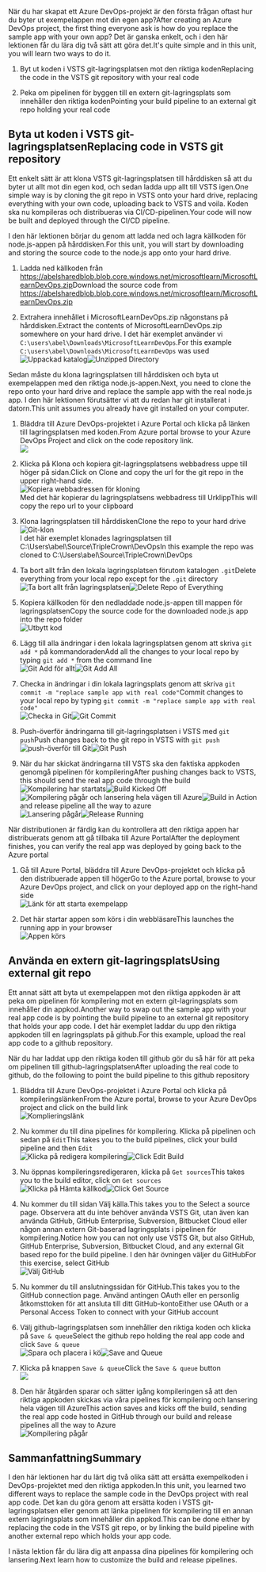 <span data-ttu-id="dc461-101">När du har skapat ett Azure DevOps-projekt är den första frågan oftast hur du byter ut exempelappen mot din egen app?</span><span class="sxs-lookup"><span data-stu-id="dc461-101">After creating an Azure DevOps project, the first thing everyone ask is how do you replace the sample app with your own app?</span></span> <span data-ttu-id="dc461-102">Det är ganska enkelt, och i den här lektionen får du lära dig två sätt att göra det.</span><span class="sxs-lookup"><span data-stu-id="dc461-102">It's quite simple and in this unit, you will learn two ways to do it.</span></span>

1. <span data-ttu-id="dc461-103">Byt ut koden i VSTS git-lagringsplatsen mot den riktiga koden</span><span class="sxs-lookup"><span data-stu-id="dc461-103">Replacing the code in the VSTS git repository with your real code</span></span>

2. <span data-ttu-id="dc461-104">Peka om pipelinen för byggen till en extern git-lagringsplats som innehåller den riktiga koden</span><span class="sxs-lookup"><span data-stu-id="dc461-104">Pointing your build pipeline to an external git repo holding your real code</span></span>

## <a name="replacing-code-in-vsts-git-repository"></a><span data-ttu-id="dc461-105">Byta ut koden i VSTS git-lagringsplatsen</span><span class="sxs-lookup"><span data-stu-id="dc461-105">Replacing code in VSTS git repository</span></span>

<span data-ttu-id="dc461-106">Ett enkelt sätt är att klona VSTS git-lagringsplatsen till hårddisken så att du byter ut allt mot din egen kod, och sedan ladda upp allt till VSTS igen.</span><span class="sxs-lookup"><span data-stu-id="dc461-106">One simple way is by cloning the git repo in VSTS onto your hard drive, replacing everything with your own code, uploading back to VSTS and voila.</span></span> <span data-ttu-id="dc461-107">Koden ska nu kompileras och distribueras via CI/CD-pipelinen.</span><span class="sxs-lookup"><span data-stu-id="dc461-107">Your code will now be built and deployed through the CI/CD pipeline.</span></span>

<span data-ttu-id="dc461-108">I den här lektionen börjar du genom att ladda ned och lagra källkoden för node.js-appen på hårddisken.</span><span class="sxs-lookup"><span data-stu-id="dc461-108">For this unit, you will start by downloading and storing the source code to the node.js app onto your hard drive.</span></span>

1. <span data-ttu-id="dc461-109">Ladda ned källkoden från <https://abelsharedblob.blob.core.windows.net/microsoftlearn/MicrosoftLearnDevOps.zip></span><span class="sxs-lookup"><span data-stu-id="dc461-109">Download the source code from <https://abelsharedblob.blob.core.windows.net/microsoftlearn/MicrosoftLearnDevOps.zip></span></span>

2. <span data-ttu-id="dc461-110">Extrahera innehållet i MicrosoftLearnDevOps.zip någonstans på hårddisken.</span><span class="sxs-lookup"><span data-stu-id="dc461-110">Extract the contents of MicrosoftLearnDevOps.zip somewhere on your hard drive.</span></span> <span data-ttu-id="dc461-111">I det här exemplet använder vi `C:\users\abel\Downloads\MicrosoftLearnDevOps`.</span><span class="sxs-lookup"><span data-stu-id="dc461-111">For this example `C:\users\abel\Downloads\MicrosoftLearnDevOps` was used</span></span>  
<span data-ttu-id="dc461-112">![Uppackad katalog](/media-draft/2-unzippedfolder.png)</span><span class="sxs-lookup"><span data-stu-id="dc461-112">![Unzipped Directory](/media-draft/2-unzippedfolder.png)</span></span>

<span data-ttu-id="dc461-113">Sedan måste du klona lagringsplatsen till hårddisken och byta ut exempelappen med den riktiga node.js-appen.</span><span class="sxs-lookup"><span data-stu-id="dc461-113">Next, you need to clone the repo onto your hard drive and replace the sample app with the real node.js app.</span></span> <span data-ttu-id="dc461-114">I den här lektionen förutsätter vi att du redan har git installerat i datorn.</span><span class="sxs-lookup"><span data-stu-id="dc461-114">This unit assumes you already have git installed on your computer.</span></span>

1. <span data-ttu-id="dc461-115">Bläddra till Azure DevOps-projektet i Azure Portal och klicka på länken till lagringsplatsen med koden.</span><span class="sxs-lookup"><span data-stu-id="dc461-115">From Azure portal browse to your Azure DevOps Project and click on the code repository link.</span></span>  
![](/media-draft/2-browsetorepolink.png)

2. <span data-ttu-id="dc461-116">Klicka på Klona och kopiera git-lagringsplatsens webbadress uppe till höger på sidan.</span><span class="sxs-lookup"><span data-stu-id="dc461-116">Click on Clone and copy the url for the git repo in the upper right-hand side.</span></span>  
![Kopiera webbadressen för kloning](/media-draft/2-copycloneurl.png)  
<span data-ttu-id="dc461-118">Med det här kopierar du lagringsplatsens webbadress till Urklipp</span><span class="sxs-lookup"><span data-stu-id="dc461-118">This will copy the repo url to your clipboard</span></span>

3. <span data-ttu-id="dc461-119">Klona lagringsplatsen till hårddisken</span><span class="sxs-lookup"><span data-stu-id="dc461-119">Clone the repo to your hard drive</span></span>  
![Git-klon](/media-draft/2-gitclone.png)  
<span data-ttu-id="dc461-121">I det här exemplet klonades lagringsplatsen till C:\Users\abel\Source\TripleCrown\DevOps</span><span class="sxs-lookup"><span data-stu-id="dc461-121">In this example the repo was cloned to C:\Users\abel\Source\TripleCrown\DevOps</span></span>

4. <span data-ttu-id="dc461-122">Ta bort allt från den lokala lagringsplatsen förutom katalogen `.git`</span><span class="sxs-lookup"><span data-stu-id="dc461-122">Delete everything from your local repo except for the `.git` directory</span></span>  
<span data-ttu-id="dc461-123">![Ta bort allt från lagringsplatsen](/media-draft/2-deleterepoofeverything.png)</span><span class="sxs-lookup"><span data-stu-id="dc461-123">![Delete Repo of Everything](/media-draft/2-deleterepoofeverything.png)</span></span>

5. <span data-ttu-id="dc461-124">Kopiera källkoden för den nedladdade node.js-appen till mappen för lagringsplatsen</span><span class="sxs-lookup"><span data-stu-id="dc461-124">Copy the source code for the downloaded node.js app into the repo folder</span></span>  
![Utbytt kod](/media-draft/2-replacedeverything.png)

6. <span data-ttu-id="dc461-126">Lägg till alla ändringar i den lokala lagringsplatsen genom att skriva `git add *` på kommandoraden</span><span class="sxs-lookup"><span data-stu-id="dc461-126">Add all the changes to your local repo by typing `git add *` from the command line</span></span>  
<span data-ttu-id="dc461-127">![Git Add för allt](/media-draft/2-gitaddall.png)</span><span class="sxs-lookup"><span data-stu-id="dc461-127">![Git Add All](/media-draft/2-gitaddall.png)</span></span>

7. <span data-ttu-id="dc461-128">Checka in ändringar i din lokala lagringsplats genom att skriva `git commit -m "replace sample app with real code"`</span><span class="sxs-lookup"><span data-stu-id="dc461-128">Commit changes to your local repo by typing `git commit -m "replace sample app with real code"`</span></span>  
<span data-ttu-id="dc461-129">![Checka in Git](/media-draft/2-gitcommit.png)</span><span class="sxs-lookup"><span data-stu-id="dc461-129">![Git Commit](/media-draft/2-gitcommit.png)</span></span>

8. <span data-ttu-id="dc461-130">Push-överför ändringarna till git-lagringsplatsen i VSTS med `git push`</span><span class="sxs-lookup"><span data-stu-id="dc461-130">Push changes back to the git repo in VSTS with `git push`</span></span>  
<span data-ttu-id="dc461-131">![push-överför till Git](/media-draft/2-gitpush.png)</span><span class="sxs-lookup"><span data-stu-id="dc461-131">![Git Push](/media-draft/2-gitpush.png)</span></span>

9. <span data-ttu-id="dc461-132">När du har skickat ändringarna till VSTS ska den faktiska appkoden genomgå pipelinen för kompilering</span><span class="sxs-lookup"><span data-stu-id="dc461-132">After pushing changes back to VSTS, this should send the real app code through the build</span></span>  
<span data-ttu-id="dc461-133">![Kompilering har startats](/media-draft/2-buildkickedoff.png)</span><span class="sxs-lookup"><span data-stu-id="dc461-133">![Build Kicked Off](/media-draft/2-buildkickedoff.png)</span></span>  
<span data-ttu-id="dc461-134">![Kompilering pågår](/media-draft/2-buildinaction.png) och lansering hela vägen till Azure</span><span class="sxs-lookup"><span data-stu-id="dc461-134">![Build in Action](/media-draft/2-buildinaction.png) and release pipeline all the way to azure</span></span>  
 <span data-ttu-id="dc461-135">![Lansering pågår](/media-draft/2-releaserunning.png)</span><span class="sxs-lookup"><span data-stu-id="dc461-135">![Release Running](/media-draft/2-releaserunning.png)</span></span>

 <span data-ttu-id="dc461-136">När distributionen är färdig kan du kontrollera att den riktiga appen har distribuerats genom att gå tillbaka till Azure Portal</span><span class="sxs-lookup"><span data-stu-id="dc461-136">After the deployment finishes, you can verify the real app was deployed by going back to the Azure portal</span></span>

 1. <span data-ttu-id="dc461-137">Gå till Azure Portal, bläddra till Azure DevOps-projektet och klicka på den distribuerade appen till höger</span><span class="sxs-lookup"><span data-stu-id="dc461-137">Go to the Azure portal, browse to your Azure DevOps project, and click on your deployed app on the right-hand side</span></span>  
 ![Länk för att starta exempelapp](/media-draft/2-launchapp.png)

 2. <span data-ttu-id="dc461-139">Det här startar appen som körs i din webbläsare</span><span class="sxs-lookup"><span data-stu-id="dc461-139">This launches the running app in your browser</span></span>  
 ![Appen körs](/media-draft/2-apprunning.png)

## <a name="using-external-git-repo"></a><span data-ttu-id="dc461-141">Använda en extern git-lagringsplats</span><span class="sxs-lookup"><span data-stu-id="dc461-141">Using external git repo</span></span>

<span data-ttu-id="dc461-142">Ett annat sätt att byta ut exempelappen mot den riktiga appkoden är att peka om pipelinen för kompilering mot en extern git-lagringsplats som innehåller din appkod.</span><span class="sxs-lookup"><span data-stu-id="dc461-142">Another way to swap out the sample app with your real app code is by pointing the build pipeline to an external git repository that holds your app code.</span></span> <span data-ttu-id="dc461-143">I det här exemplet laddar du upp den riktiga appkoden till en lagringsplats på github.</span><span class="sxs-lookup"><span data-stu-id="dc461-143">For this example, upload the real app code to a github repository.</span></span>

<span data-ttu-id="dc461-144">När du har laddat upp den riktiga koden till github gör du så här för att peka om pipelinen till github-lagringsplatsen</span><span class="sxs-lookup"><span data-stu-id="dc461-144">After uploading the real code to github, do the following to point the build pipeline to this github repository</span></span>

1. <span data-ttu-id="dc461-145">Bläddra till Azure DevOps-projektet i Azure Portal och klicka på kompileringslänken</span><span class="sxs-lookup"><span data-stu-id="dc461-145">From the Azure portal, browse to your Azure DevOps project and click on the build link</span></span>  
![Komplieringslänk](/media-draft/2-buildlink.png)

2. <span data-ttu-id="dc461-147">Nu kommer du till dina pipelines för kompilering. Klicka på pipelinen och sedan på `Edit`</span><span class="sxs-lookup"><span data-stu-id="dc461-147">This takes you to the build pipelines, click your build pipeline and then `Edit`</span></span>  
<span data-ttu-id="dc461-148">![Klicka på redigera kompilering](/media-draft/2-clickeditbuildlink.png)</span><span class="sxs-lookup"><span data-stu-id="dc461-148">![Click Edit Build](/media-draft/2-clickeditbuildlink.png)</span></span>

3. <span data-ttu-id="dc461-149">Nu öppnas kompileringsredigeraren, klicka på `Get sources`</span><span class="sxs-lookup"><span data-stu-id="dc461-149">This takes you to the build editor, click on `Get sources`</span></span>  
<span data-ttu-id="dc461-150">![Klicka på Hämta källkod](/media-draft/2-clickgetsource.png)</span><span class="sxs-lookup"><span data-stu-id="dc461-150">![Click Get Source](/media-draft/2-clickgetsource.png)</span></span>

4. <span data-ttu-id="dc461-151">Nu kommer du till sidan Välj källa.</span><span class="sxs-lookup"><span data-stu-id="dc461-151">This takes you to the Select a source page.</span></span> <span data-ttu-id="dc461-152">Observera att du inte behöver använda VSTS Git, utan även kan använda GitHub, GitHub Enterprise, Subversion, Bitbucket Cloud eller någon annan extern Git-baserad lagringsplats i pipelinen för kompilering.</span><span class="sxs-lookup"><span data-stu-id="dc461-152">Notice how you can not only use VSTS Git, but also GitHub, GitHub Enterprise, Subversion, Bitbucket Cloud, and any external Git based repo for the build pipeline.</span></span> <span data-ttu-id="dc461-153">I den här övningen väljer du GitHub</span><span class="sxs-lookup"><span data-stu-id="dc461-153">For this exercise, select GitHub</span></span>  
![Välj GitHub](/media-draft/2-selectgithub.png)

5. <span data-ttu-id="dc461-155">Nu kommer du till anslutningssidan för GitHub.</span><span class="sxs-lookup"><span data-stu-id="dc461-155">This takes you to the GitHub connection page.</span></span> <span data-ttu-id="dc461-156">Använd antingen OAuth eller en personlig åtkomsttoken för att ansluta till ditt GitHub-konto</span><span class="sxs-lookup"><span data-stu-id="dc461-156">Either use OAuth or a Personal Access Token to connect with your GitHub account</span></span>

6. <span data-ttu-id="dc461-157">Välj github-lagringsplatsen som innehåller den riktiga koden och klicka på `Save & queue`</span><span class="sxs-lookup"><span data-stu-id="dc461-157">Select the github repo holding the real app code and click `Save & queue`</span></span>  
<span data-ttu-id="dc461-158">![Spara och placera i kö](/media-draft/2-saveandqueue.png)</span><span class="sxs-lookup"><span data-stu-id="dc461-158">![Save and Queue](/media-draft/2-saveandqueue.png)</span></span>

7. <span data-ttu-id="dc461-159">Klicka på knappen `Save & queue`</span><span class="sxs-lookup"><span data-stu-id="dc461-159">Click the `Save & queue` button</span></span>  
![](/media-draft/2-saveandqueuedialog.png)

8. <span data-ttu-id="dc461-160">Den här åtgärden sparar och sätter igång kompileringen så att den riktiga appkoden skickas via våra pipelines för kompilering och lansering hela vägen till Azure</span><span class="sxs-lookup"><span data-stu-id="dc461-160">This action saves and kicks off the build, sending the real app code hosted in GitHub through our build and release pipelines all the way to Azure</span></span>  
![Kompilering pågår](/media-draft/2-buildrunning.png)

## <a name="summary"></a><span data-ttu-id="dc461-162">Sammanfattning</span><span class="sxs-lookup"><span data-stu-id="dc461-162">Summary</span></span>

<span data-ttu-id="dc461-163">I den här lektionen har du lärt dig två olika sätt att ersätta exempelkoden i DevOps-projektet med den riktiga appkoden.</span><span class="sxs-lookup"><span data-stu-id="dc461-163">In this unit, you learned two different ways to replace the sample code in the DevOps project with real app code.</span></span> <span data-ttu-id="dc461-164">Det kan du göra genom att ersätta koden i VSTS git-lagringsplatsen eller genom att länka pipelinen för kompilering till en annan extern lagringsplats som innehåller din appkod.</span><span class="sxs-lookup"><span data-stu-id="dc461-164">This can be done either by replacing the code in the VSTS git repo, or by linking the build pipeline with another external repo which holds your app code.</span></span>

<span data-ttu-id="dc461-165">I nästa lektion får du lära dig att anpassa dina pipelines för kompilering och lansering.</span><span class="sxs-lookup"><span data-stu-id="dc461-165">Next learn how to customize the build and release pipelines.</span></span>